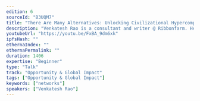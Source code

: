 ```yaml
---
edition: 6
sourceId: "B3UQM7"
title: "There Are Many Alternatives: Unlocking Civilizational Hypercomplexity with Ethereum"
description: "Venkatesh Rao is a consultant and writer @ Ribbonfarm. He's the author of 'Tempo' and 6 eBooks including 'Be Slightly Evil', 'Crash Early Crash Often', & more."
youtubeUrl: "https://youtu.be/FxBA_9dm6xk"
ipfsHash: ""
ethernaIndex: ""
ethernaPermalink: ""
duration: 1406
expertise: "Beginner"
type: "Talk"
track: "Opportunity & Global Impact"
tags: ["Opportunity & Global Impact"]
keywords: ["networks"]
speakers: ["Venkatesh Rao"]
---
```

